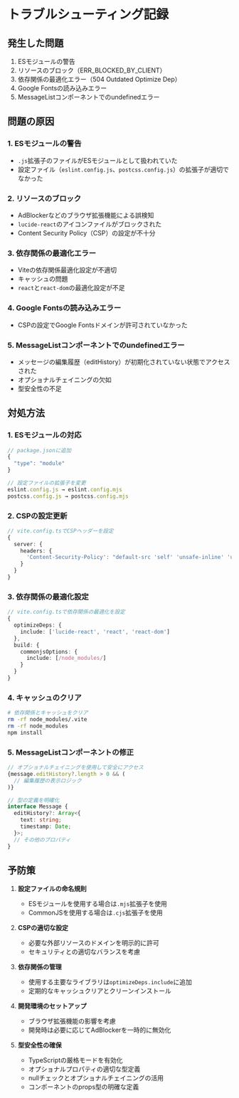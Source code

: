 # トラブルシューティング記録

## 発生した問題

1. ESモジュールの警告
2. リソースのブロック（ERR_BLOCKED_BY_CLIENT）
3. 依存関係の最適化エラー（504 Outdated Optimize Dep）
4. Google Fontsの読み込みエラー
5. MessageListコンポーネントでのundefinedエラー

## 問題の原因

### 1. ESモジュールの警告
- `.js`拡張子のファイルがESモジュールとして扱われていた
- 設定ファイル（`eslint.config.js`、`postcss.config.js`）の拡張子が適切でなかった

### 2. リソースのブロック
- AdBlockerなどのブラウザ拡張機能による誤検知
- `lucide-react`のアイコンファイルがブロックされた
- Content Security Policy（CSP）の設定が不十分

### 3. 依存関係の最適化エラー
- Viteの依存関係最適化設定が不適切
- キャッシュの問題
- `react`と`react-dom`の最適化設定が不足

### 4. Google Fontsの読み込みエラー
- CSPの設定でGoogle Fontsドメインが許可されていなかった

### 5. MessageListコンポーネントでのundefinedエラー
- メッセージの編集履歴（editHistory）が初期化されていない状態でアクセスされた
- オプショナルチェイニングの欠如
- 型安全性の不足

## 対処方法

### 1. ESモジュールの対応
```typescript
// package.jsonに追加
{
  "type": "module"
}

// 設定ファイルの拡張子を変更
eslint.config.js → eslint.config.mjs
postcss.config.js → postcss.config.mjs
```

### 2. CSPの設定更新
```typescript
// vite.config.tsでCSPヘッダーを設定
{
  server: {
    headers: {
      'Content-Security-Policy': "default-src 'self' 'unsafe-inline' 'unsafe-eval'; img-src 'self' data: https:; style-src 'self' 'unsafe-inline' https://fonts.googleapis.com; font-src 'self' data: https: https://fonts.gstatic.com; connect-src 'self' https:;"
    }
  }
}
```

### 3. 依存関係の最適化設定
```typescript
// vite.config.tsで依存関係の最適化を設定
{
  optimizeDeps: {
    include: ['lucide-react', 'react', 'react-dom']
  },
  build: {
    commonjsOptions: {
      include: [/node_modules/]
    }
  }
}
```

### 4. キャッシュのクリア
```bash
# 依存関係とキャッシュをクリア
rm -rf node_modules/.vite
rm -rf node_modules
npm install
```

### 5. MessageListコンポーネントの修正
```typescript
// オプショナルチェイニングを使用して安全にアクセス
{message.editHistory?.length > 0 && (
  // 編集履歴の表示ロジック
)}

// 型の定義を明確化
interface Message {
  editHistory?: Array<{
    text: string;
    timestamp: Date;
  }>;
  // その他のプロパティ
}
```

## 予防策

1. **設定ファイルの命名規則**
   - ESモジュールを使用する場合は`.mjs`拡張子を使用
   - CommonJSを使用する場合は`.cjs`拡張子を使用

2. **CSPの適切な設定**
   - 必要な外部リソースのドメインを明示的に許可
   - セキュリティとの適切なバランスを考慮

3. **依存関係の管理**
   - 使用する主要なライブラリは`optimizeDeps.include`に追加
   - 定期的なキャッシュクリアとクリーンインストール

4. **開発環境のセットアップ**
   - ブラウザ拡張機能の影響を考慮
   - 開発時は必要に応じてAdBlockerを一時的に無効化 

5. **型安全性の確保**
   - TypeScriptの厳格モードを有効化
   - オプショナルプロパティの適切な型定義
   - nullチェックとオプショナルチェイニングの活用
   - コンポーネントのprops型の明確な定義 